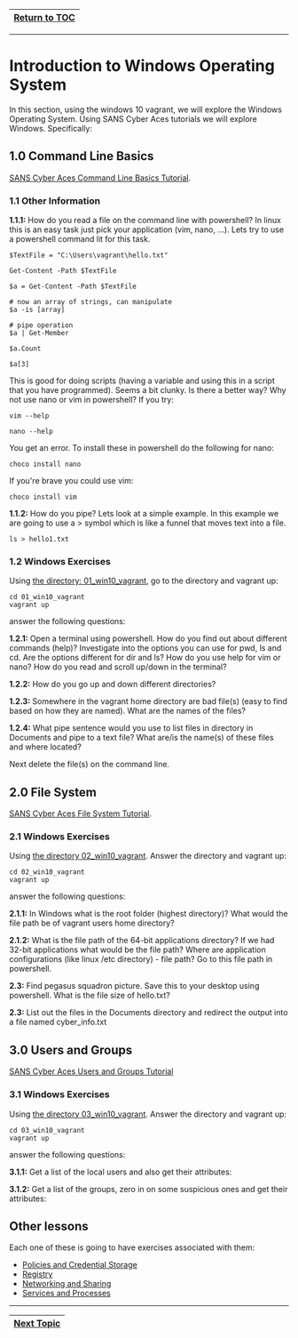 |[Return to TOC](00-Table-of-Contents.md)|
|---|

---

# Introduction to Windows Operating System

In this section, using the windows 10 vagrant, we will explore the Windows Operating
System. Using SANS Cyber Aces tutorials we will explore Windows. Specifically:

## 1.0 Command Line Basics
[SANS Cyber Aces Command Line Basics Tutorial](https://tutorials.cyberaces.org/tutorials/view/1-2-3.html).

### 1.1 Other Information
**1.1.1:**
How do you read a file on the command line with powershell? In linux this
is an easy task just pick your application (vim, nano, ...). Lets try
to use a powershell command lit for this task. 
```
$TextFile = "C:\Users\vagrant\hello.txt"

Get-Content -Path $TextFile

$a = Get-Content -Path $TextFile

# now an array of strings, can manipulate
$a -is [array]

# pipe operation
$a | Get-Member

$a.Count

$a[3]
```

This is good for doing scripts (having a variable and using this in a 
script that you have programmed). Seems a bit clunky. Is there a better
way? Why not use nano or vim in powershell? If you try:
```
vim --help

nano --help
```
You get an error. To install these in powershell do the following for nano:
```
choco install nano
```
If you're brave you could use vim:
```
choco install vim 
```

**1.1.2:**
How do you pipe? Lets look at a simple example. In this example we are going
to use a > symbol which is like a funnel that moves text into a file.
```
ls > hello1.txt

```

### 1.2 Windows Exercises
Using [the directory: 01_win10_vagrant](01_win10_vagrant), go to the
directory and vagrant up:
```
cd 01_win10_vagrant
vagrant up
```
answer the following questions:

**1.2.1:**
Open a terminal using powershell. How do you find out about different commands 
(help)? Investigate into the options you can use for pwd, ls and cd. Are 
the options different for dir and ls? How do you use help for vim or nano? How
do you read and scroll up/down in the terminal?

**1.2.2:**
How do you go up and down different directories?

**1.2.3:**
Somewhere in the vagrant home directory are bad file(s) (easy to find
based on how they are named). What are the names of the files?

**1.2.4:**
What pipe sentence would you use to list files in directory in Documents and 
pipe to a text file?  What are/is the name(s) of these files and where located? 

Next delete the file(s) on the command line. 

## 2.0 File System
[SANS Cyber Aces File System Tutorial](https://tutorials.cyberaces.org/tutorials/view/1-2-4.html).

### 2.1 Windows Exercises
Using [the directory 02_win10_vagrant](02_win10_vagrant). Answer the 
directory and vagrant up:
```
cd 02_win10_vagrant
vagrant up
```
answer the following questions:

**2.1.1:**
In Windows what is the root folder (highest directory)? What would the file 
path be of vagrant users home directory?

**2.1.2:**
What is the file path of the 64-bit applications directory? If we had 32-bit 
applications what would be the file path? Where are application configurations
(like linux /etc directory) - file path? Go to this file path in powershell.

**2.3:**
Find pegasus squadron picture. Save this to your desktop using powershell.
What is the file size of hello.txt?

**2.3:**
List out the files in the Documents directory and redirect the output into
a file named cyber_info.txt

## 3.0 Users and Groups 
[SANS Cyber Aces Users and Groups Tutorial](https://tutorials.cyberaces.org/tutorials/view/1-2-5.html)

### 3.1 Windows Exercises
Using [the directory 03_win10_vagrant](03_win10_vagrant). Answer the 
directory and vagrant up:
```
cd 03_win10_vagrant
vagrant up
```
answer the following questions:

**3.1.1:**
Get a list of the local users and also get their attributes:

**3.1.2:**
Get a list of the groups, zero in on some suspicious ones and
get their attributes:

## Other lessons
Each one of these is going to have exercises associated with them:

* [Policies and Credential Storage](https://tutorials.cyberaces.org/tutorials/view/1-2-6.html)
* [Registry](https://tutorials.cyberaces.org/tutorials/view/1-2-7.html)
* [Networking and Sharing](https://tutorials.cyberaces.org/tutorials/view/1-2-8.html)
* [Services and Processes](https://tutorials.cyberaces.org/tutorials/view/1-2-9.html)

---

|[Next Topic](03_powershell.md)|
|---|
